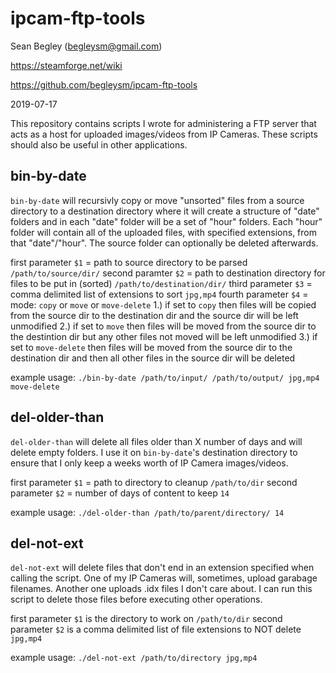 # ipcam-ftp-tools

Sean Begley (begleysm@gmail.com)

https://steamforge.net/wiki

https://github.com/begleysm/ipcam-ftp-tools

2019-07-17

This repository contains scripts I wrote for administering a FTP server that acts as a host for uploaded images/videos from IP Cameras.  These scripts should also be useful in other applications.

## bin-by-date
`bin-by-date` will recursivly copy or move "unsorted" files from a source directory to a destination directory where it will create a structure of "date" folders and in each "date" folder will be a set of "hour" folders.  Each "hour" folder will contain all of the uploaded files, with specified extensions, from that "date"/"hour".  The source folder can optionally be deleted afterwards.

first parameter `$1` = path to source directory to be parsed `/path/to/source/dir/`
second paramter `$2` = path to destination directory for files to be put in (sorted) `/path/to/destination/dir/`
third parameter `$3` = comma delimited list of extensions to sort `jpg,mp4`
fourth parameter `$4` = mode: `copy` or `move` or `move-delete`
                        1.) if set to `copy` then files will be copied from the source dir
                            to the destination dir and the source dir will be left unmodified
                        2.) if set to `move` then files will be moved from the source dir
                            to the destintion dir but any other files not moved will be left
                            unmodified
                        3.) if set to `move-delete` then files will be moved from the source dir
                            to the destination dir and then all other files in the source dir will
                            be deleted

example usage: `./bin-by-date /path/to/input/ /path/to/output/ jpg,mp4 move-delete`

## del-older-than
`del-older-than` will delete all files older than X number of days and will delete empty folders.  I use it on `bin-by-date`'s destination directory to ensure that I only keep a weeks worth of IP Camera images/videos.

first parameter `$1` = path to directory to cleanup `/path/to/dir`
second parameter `$2` = number of days of content to keep `14`

example usage: `./del-older-than /path/to/parent/directory/ 14`

## del-not-ext
`del-not-ext` will delete files that don't end in an extension specified when calling the script.  One of my IP Cameras will, sometimes, upload garabage filenames.  Another one uploads .idx files I don't care about.  I can run this script to delete those files before executing other operations.

first parameter `$1` is the directory to work on `/path/to/dir`
second parameter `$2` is a comma delimited list of file extensions to NOT delete `jpg,mp4`

example usage: `./del-not-ext /path/to/directory jpg,mp4`
